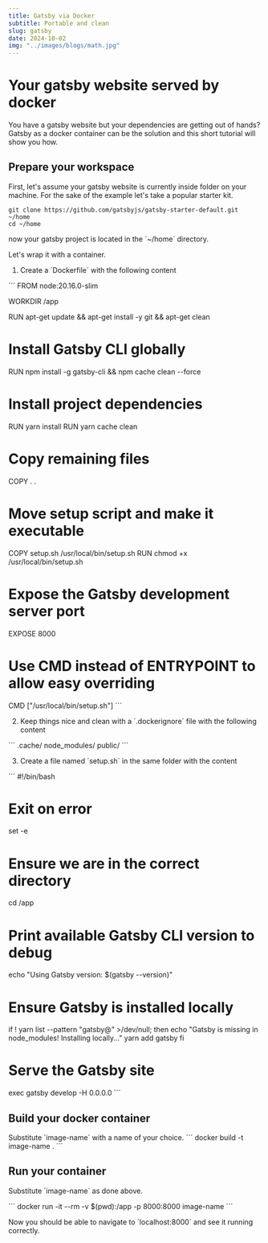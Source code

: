 ```yaml
---
title: Gatsby via Docker
subtitle: Portable and clean
slug: gatsby
date: 2024-10-02
img: "../images/blogs/math.jpg"
---
```


# Your gatsby website served by docker

You have a gatsby website but your dependencies are getting out of hands?
Gatsby as a docker container can be the solution and this short tutorial will show you how.


## Prepare your workspace
First, let's assume your gatsby website is currently inside folder on your machine.
For the sake of the example let's take a popular starter kit.


```
git clone https://github.com/gatsbyjs/gatsby-starter-default.git ~/home
cd ~/home
```

now your gatsby project is located in the ´~/home´ directory.

Let's wrap it with a container.

1. Create a ´Dockerfile´ with the following content

´´´
FROM node:20.16.0-slim

WORKDIR /app

RUN apt-get update && apt-get install -y git && apt-get clean

# Install Gatsby CLI globally
RUN npm install -g gatsby-cli && npm cache clean --force

# Install project dependencies
RUN yarn install
RUN yarn cache clean

# Copy remaining files
COPY . .

# Move setup script and make it executable
COPY setup.sh /usr/local/bin/setup.sh
RUN chmod +x /usr/local/bin/setup.sh

# Expose the Gatsby development server port
EXPOSE 8000

# Use CMD instead of ENTRYPOINT to allow easy overriding
CMD ["/usr/local/bin/setup.sh"]
´´´

2. Keep things nice and clean with a ´.dockerignore´ file with the following content

´´´
.cache/
node_modules/
public/
´´´

3. Create a file named ´setup.sh´ in the same folder with the content

´´´
#!/bin/bash

# Exit on error
set -e

# Ensure we are in the correct directory
cd /app

# Print available Gatsby CLI version to debug
echo "Using Gatsby version: $(gatsby --version)"

# Ensure Gatsby is installed locally
if ! yarn list --pattern "gatsby@" >/dev/null; then
    echo "Gatsby is missing in node_modules! Installing locally..."
    yarn add gatsby
fi

# Serve the Gatsby site
exec gatsby develop -H 0.0.0.0
´´´

## Build your docker container

Substitute ´image-name´ with a name of your choice.
´´´
docker build -t image-name .
´´´

## Run your container

Substitute ´image-name´ as done above.

´´´
docker run -it --rm -v $(pwd):/app -p 8000:8000 image-name
´´´

Now you should be able to navigate to ´localhost:8000´ and see it running correctly.

